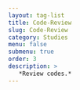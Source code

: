 ```yaml
---
layout: tag-list
title: Code-Review
slug: Code-Review
category: Studies
menu: false
submenu: true
order: 3
description: >
   *Review codes.*
---
```

